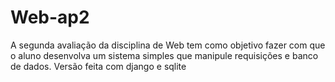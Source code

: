 # Web-ap2
A segunda avaliação da disciplina de Web tem como objetivo fazer com que o aluno desenvolva um sistema simples que manipule requisições e banco de dados.
Versão feita com django e sqlite
